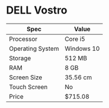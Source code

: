 # DELL Vostro

| Spec | Value |
|---|---|
| Processor | Core i5 |
| Operating System | Windows 10 |
| Storage | 512 MB |
| RAM | 8 GB |
| Screen Size | 35.56 cm |
| Touch Screen | No |
| Price | $715.08 |
